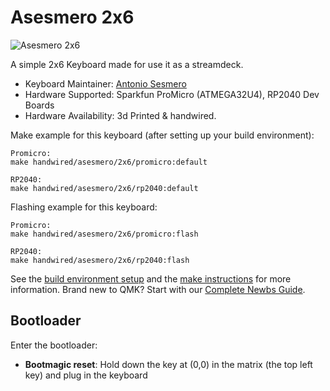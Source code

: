 # Asesmero 2x6

![Asesmero 2x6](https://i.imgur.com/ZHLcrb2h.jpg)

A simple 2x6 Keyboard made for use it as a streamdeck.


* Keyboard Maintainer: [Antonio Sesmero](https://github.com/asesmero)
* Hardware Supported: Sparkfun ProMicro (ATMEGA32U4), RP2040 Dev Boards
* Hardware Availability: 3d Printed & handwired.

Make example for this keyboard (after setting up your build environment):
	
    Promicro:
    make handwired/asesmero/2x6/promicro:default
	
    RP2040:
    make handwired/asesmero/2x6/rp2040:default

Flashing example for this keyboard:

    Promicro:
    make handwired/asesmero/2x6/promicro:flash
	
    RP2040:
    make handwired/asesmero/2x6/rp2040:flash

See the [build environment setup](https://docs.qmk.fm/#/getting_started_build_tools) and the [make instructions](https://docs.qmk.fm/#/getting_started_make_guide) for more information. Brand new to QMK? Start with our [Complete Newbs Guide](https://docs.qmk.fm/#/newbs).

## Bootloader

Enter the bootloader:

* **Bootmagic reset**: Hold down the key at (0,0) in the matrix (the top left key) and plug in the keyboard
